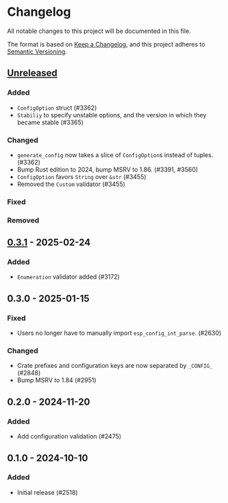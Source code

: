 # Changelog

All notable changes to this project will be documented in this file.

The format is based on [Keep a Changelog](https://keepachangelog.com/en/1.0.0/),
and this project adheres to [Semantic Versioning](https://semver.org/spec/v2.0.0.html).

## [Unreleased]

### Added

- `ConfigOption` struct (#3362)
- `Stabiliy` to specify unstable options, and the version in which they became stable (#3365)

### Changed

- `generate_config` now takes a slice of `ConfigOption`s instead of tuples. (#3362)
- Bump Rust edition to 2024, bump MSRV to 1.86. (#3391, #3560)
- `ConfigOption` favors `String` over `&str` (#3455)
- Removed the `Custom` validator (#3455)

### Fixed


### Removed


## [0.3.1] - 2025-02-24

### Added

- `Enumeration` validator added (#3172)

## 0.3.0 - 2025-01-15

### Fixed

- Users no longer have to manually import `esp_config_int_parse`. (#2630)

### Changed

- Crate prefixes and configuration keys are now separated by `_CONFIG_` (#2848)
- Bump MSRV to 1.84 (#2951)

## 0.2.0 - 2024-11-20

### Added

- Add configuration validation (#2475)

## 0.1.0 - 2024-10-10

### Added

- Initial release (#2518)

[0.3.1]: https://github.com/esp-rs/esp-hal/releases/tag/esp-config-v0.3.1
[Unreleased]: https://github.com/esp-rs/esp-hal/compare/esp-config-v0.3.1...HEAD
